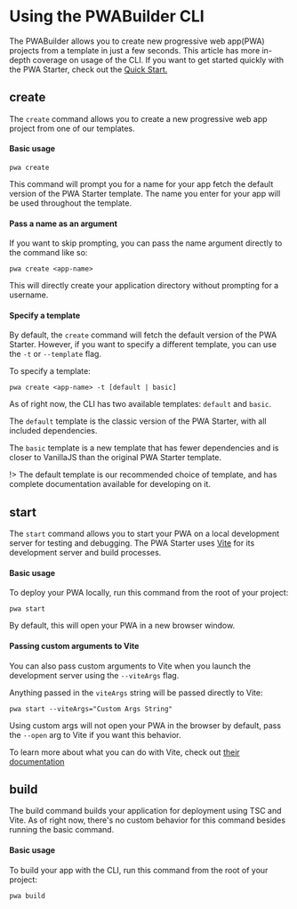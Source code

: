 # Using the PWABuilder CLI

The PWABuilder allows you to create new progressive web app(PWA) projects from a template in just a few seconds. This article has more in-depth coverage on usage of the CLI. If you want to get started quickly with the PWA Starter, check out the [Quick Start.](/starter/quick-start)

## create

The `create` command allows you to create a new progressive web app project from one of our templates.

#### Basic usage

```
pwa create
```

This command will prompt you for a name for your app fetch the default version of the PWA Starter template. The name you enter for your app will be used throughout the template.

#### Pass a name as an argument

If you want to skip prompting, you can pass the name argument directly to the command like so:

```
pwa create <app-name>
```

This will directly create your application directory without prompting for a username.

#### Specify a template

By default, the `create` command will fetch the default version of the PWA Starter. However, if you want to specify a different template, you can use the `-t` or `--template` flag.

To specify a template:

```
pwa create <app-name> -t [default | basic]
```

As of right now, the CLI has two available templates: `default` and `basic`.

The `default` template is the classic version of the PWA Starter, with all included dependencies.

The `basic` template is a new template that has fewer dependencies and is closer to VanillaJS than the original PWA Starter template.

!> The default template is our recommended choice of template, and has complete documentation available for developing on it.

## start

The `start` command allows you to start your PWA on a local development server for testing and debugging. The PWA Starter uses [Vite]() for its development server and build processes.

#### Basic usage

To deploy your PWA locally, run this command from the root of your project:

```
pwa start
```

By default, this will open your PWA in a new browser window.

#### Passing custom arguments to Vite

You can also pass custom arguments to Vite when you launch the development server using the `--viteArgs` flag.

Anything passed in the `viteArgs` string will be passed directly to Vite:

```
pwa start --viteArgs="Custom Args String"
```

Using custom args will not open your PWA in the browser by default, pass the `--open` arg to Vite if you want this behavior.

To learn more about what you can do with Vite, check out [their documentation](https://vitejs.dev/config/server-options.html)

## build

The build command builds your application for deployment using TSC and Vite. As of right now, there's no custom behavior for this command besides running the basic command.

#### Basic usage

To build your app with the CLI, run this command from the root of your project:

```
pwa build
```